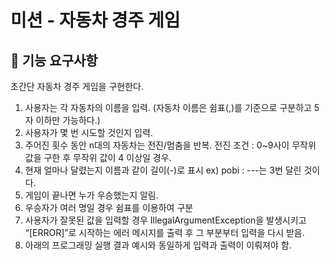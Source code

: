 # 미션 - 자동차 경주 게임

## 🚀 기능 요구사항

초간단 자동차 경주 게임을 구현한다.

1. 사용자는 각 자동차의 이름을 입력. (자동차 이름은 쉼표(,)를 기준으로 구분하고 5자 이하만 가능하다.)
2. 사용자가 몇 번 시도할 것인지 입력.
3. 주어진 횟수 동안 n대의 자동차는 전진/멈춤을 반복. 전진 조건 : 0~9사이 무작위 값을 구한 후 무작위 값이 4 이상일 경우.
4. 현재 얼마나 달렸는지 이름과 같이 길이(-)로 표시 ex) pobi : ---는 3번 달린 것이다.
5. 게임이 끝나면 누가 우승했는지 알림.
6. 우승자가 여러 명일 경우 쉼표를 이용하여 구분
7. 사용자가 잘못된 값을 입력할 경우 IllegalArgumentException을 발생시키고 “[ERROR]”로 시작하는 에러 메시지를 출력 후 그 부분부터 입력을 다시 받음.
8. 아래의 프로그래밍 실행 결과 예시와 동일하게 입력과 출력이 이뤄져야 함.